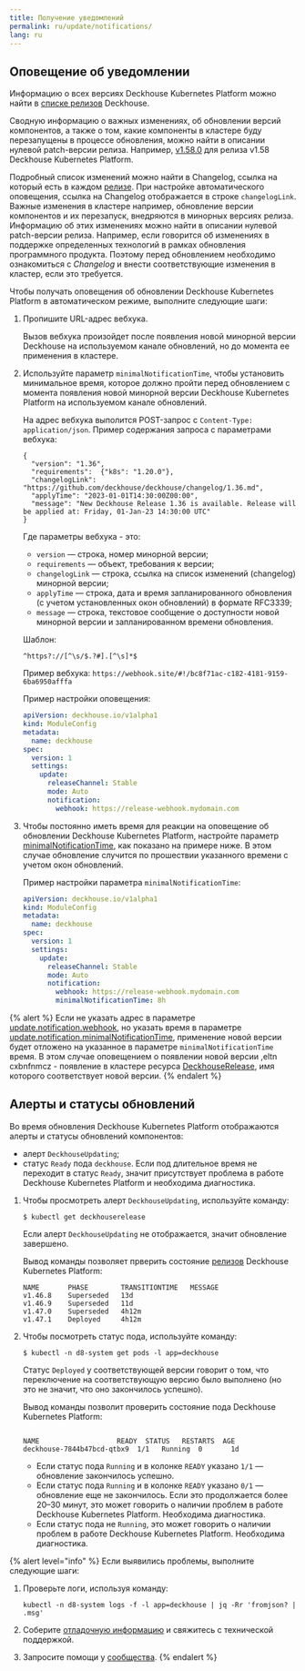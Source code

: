 ```yaml
---
title: Получение уведомлений
permalink: ru/update/notifications/
lang: ru
---
```


## Оповещение об уведомлении

Информацию о всех версиях Deckhouse Kubernetes Platform можно найти в [списке релизов](https://github.com/deckhouse/deckhouse/releases) Deckhouse.

Сводную информацию о важных изменениях, об обновлении версий компонентов, а также о том, какие компоненты в кластере буду перезапущены в процессе обновления, можно найти в описании нулевой patch-версии релиза. Например, [v1.58.0](https://github.com/deckhouse/deckhouse/releases/tag/v1.58.0) для релиза v1.58 Deckhouse Kubernetes Platform.

Подробный список изменений можно найти в Changelog, ссылка на который есть в каждом [релизе](https://github.com/deckhouse/deckhouse/releases). При настройке автоматического оповещения, ссылка на Changelog отображается в строке `changelogLink`.
Важные изменения в кластере например, обновление версии компонентов и их перезапуск, внедряются в минорных версиях релиза. Информацию об этих изменениях можно найти в описании нулевой patch-версии релиза. Например, если говорится об изменениях в поддержке определенных технологий в рамках обновления программного продукта.
Поэтому перед обновлением необходимо ознакомиться с *Changelog* и внести соответствующие изменения в кластер, если это требуется.

Чтобы получать оповещения об обновлении Deckhouse Kubernetes Platform в автоматическом режиме, выполните следующие шаги:

1. Пропишите URL-адрес вебхука.

   Вызов вебхука произойдет после появления новой минорной версии Deckhouse на используемом канале обновлений, но до момента ее применения в кластере.

2. Используйте параметр `minimalNotificationTime`, чтобы установить минимальное время, которое должно пройти перед обновлением с момента появления новой минорной версии Deckhouse Kubernetes Platform на используемом канале обновлений.

   На адрес вебхука выполится POST-запрос с `Content-Type: application/json`. Пример содержания запроса с параметрами вебхука:

   ```
   {
     "version": "1.36",
     "requirements":  {"k8s": "1.20.0"},
     "changelogLink": "https://github.com/deckhouse/deckhouse/changelog/1.36.md",
     "applyTime": "2023-01-01T14:30:00Z00:00",
     "message": "New Deckhouse Release 1.36 is available. Release will be applied at: Friday, 01-Jan-23 14:30:00 UTC"
   }
   ```

   Где параметры вебхука - это:

   * `version` — строка, номер минорной версии;
   * `requirements` — объект, требования к версии;
   * `changelogLink` — строка, ссылка на список изменений (changelog) минорной версии;
   * `applyTime` — строка, дата и время запланированного обновления (с учетом установленных окон обновлений) в формате RFC3339;
   * `message` — строка, текстовое сообщение о доступности новой минорной версии и запланированном времени обновления.

   Шаблон:

   ```
   ^https?://[^\s/$.?#].[^\s]*$
   ```
   Пример вебхука: `https://webhook.site/#!/bc8f71ac-c182-4181-9159-6ba6950afffa`

   Пример настройки оповещения:

   ```yaml
   apiVersion: deckhouse.io/v1alpha1
   kind: ModuleConfig
   metadata:
     name: deckhouse
   spec:
     version: 1
     settings:
       update:
         releaseChannel: Stable
         mode: Auto
         notification:
           webhook: https://release-webhook.mydomain.com
   ```

3. Чтобы постоянно иметь время для реакции на оповещение об обновлении Deckhouse Kubernetes Platform, настройте параметр [minimalNotificationTime](configuration.html#parameters-update-notification-minimalnotificationtime), как показано на примере ниже. В этом случае обновление случится по прошествии указанного времени с учетом окон обновлений.

   Пример настройки параметра `minimalNotificationTime`:

   ```yaml
   apiVersion: deckhouse.io/v1alpha1
   kind: ModuleConfig
   metadata:
     name: deckhouse
   spec:
     version: 1
     settings:
       update:
         releaseChannel: Stable
         mode: Auto
         notification:
           webhook: https://release-webhook.mydomain.com
           minimalNotificationTime: 8h
   ```

{% alert %}
Если не указать адрес в параметре [update.notification.webhook](configuration.html#parameters-update-notification-webhook), но указать время в параметре [update.notification.minimalNotificationTime](configuration.html#parameters-update-notification-minimalnotificationtime), применение новой версии будет отложено на указанное в параметре `minimalNotificationTime` время. В этом случае оповещением о появлении новой версии ,eltn cxbnfnmcz - появление в кластере ресурса [DeckhouseRelease](cr.html#deckhouserelease), имя которого соответствует новой версии.
{% endalert %}

## Алерты и статусы обновлений

Во время обновления Deckhouse Kubernetes Platform отображаются алерты и статусы обновлений компонентов:

- алерт `DeckhouseUpdating`;
- статус `Ready` пода `deckhouse`. Если под длительное время не переходит в статус `Ready`, значит присутствует проблема в работе Deckhouse Kubernetes Platform и необходима диагностика.

1. Чтобы просмотреть алерт `DeckhouseUpdating`, используйте команду:

   ```shell
   $ kubectl get deckhouserelease
   ```

   Если алерт `DeckhouseUpdating` не отображается, значит обновление завершено.

   Вывод команды позволяет прверить состояние [релизов](modules/002-deckhouse/cr.html#deckhouserelease) Deckhouse Kubernetes Platform:

   ```console
   NAME       PHASE        TRANSITIONTIME   MESSAGE
   v1.46.8    Superseded   13d              
   v1.46.9    Superseded   11d              
   v1.47.0    Superseded   4h12m            
   v1.47.1    Deployed     4h12m            
   ```

2. Чтобы посмотреть статус пода, используйте команду:

   ```shell
   $ kubectl -n d8-system get pods -l app=deckhouse
   ```

   Статус `Deployed` у соответствующей версии говорит о том, что переключение на соответствующую версию было выполнено (но это не значит, что оно закончилось успешно).

   Вывод команды позволит проверить состояние пода Deckhouse Kubernetes Platform:

   ```shell

   NAME                   READY  STATUS   RESTARTS  AGE
   deckhouse-7844b47bcd-qtbx9  1/1   Running  0       1d
   ```

   * Если статус пода `Running` и в колонке `READY` указано `1/1` — обновление закончилось успешно.
   * Если статус пода `Running` и в колонке `READY` указано `0/1` — обновление еще не закончилось. Если это продолжается более 20–30 минут, это может говорить о наличии проблем в работе Deckhouse Kubernetes Platform. Необходима диагностика.
   * Если статус пода не `Running`, это может говорить о наличии проблем в работе Deckhouse Kubernetes Platform. Необходима диагностика.

{% alert level="info" %}
Если выявились проблемы, выполните следующие шаги:

1. Проверьте логи, используя команду:

   ```shell
   kubectl -n d8-system logs -f -l app=deckhouse | jq -Rr 'fromjson? | .msg'
   ```

2. Соберите [отладочную информацию](modules/002-deckhouse/faq.html#как-собрать-информацию-для-отладки) и свяжитесь с технической поддержкой.
3. Запросите помощи у [сообщества](https://deckhouse.ru/community/about.html).
{% endalert %}
